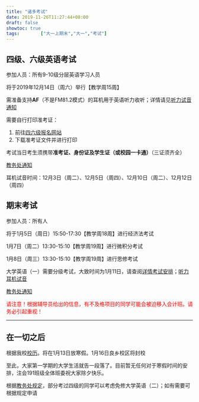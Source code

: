 ```yaml
---
title: "诸多考试"
date: 2019-11-26T11:27:44+08:00
draft: false
showtoc: true
tags:        ["大一上期末","大一","考试"]
---
```


## 四级、六级英语考试
参加人员：所有9-10级分层英语学习人员

将于2019年12月14日（周六）举行【教学周15周】

需准备支持**AF**（不是FM81.2模式）的耳机用于英语听力收听；详情请见[听力试音通知](http://wgy.btbu.edu.cn/tzgg/161772.htm)

需要自行打印准考证：

 1. 前往[四六级报名网站](http://cet-bm.neea.edu.cn)
 2. 下载准考证文件并进行打印

 考试当日考生须携带**准考证、身份证及学生证（或校园一卡通）**（三证须齐全）

[教务处通知](http://jwc.btbu.edu.cn/jwtz/161809.htm)

耳机试音时间：12月3日（周二）、12月5日（周四）、12月10日（周二）、12月12日（周四）

## 期末考试
参加人员：所有人

将于1月5日（周日）15:50-17:30【教学周18周】进行经济法考试

1月7日（周二）13:30-15:10【教学周19周】进行微积分考试

1月8日（周三）13:30-15:10【教学周19周】进行思修考试

大学英语（一）需要分级考试，大致时间为1月11日，请查阅[详情考试安排](http://jwc.btbu.edu.cn/docs/2019-11/20191128170832591651.xls)；[听力耳机试音](http://wgy.btbu.edu.cn/tzgg/163884.htm)

[教务处通知](http://jwc.btbu.edu.cn/jxyx/ksgl/161450.htm)

<span style="color:red">请注意！根据辅导员给出的信息，有不及格项目的同学可能会被迫移入会计班。请务必引起重视！</span>

---

## 在一切之后

根据我校[校历](http://www.btbu.edu.cn/xysh/xl/index.htm)。将在1月13日放寒假。1月16日良乡校区将封校

至此，大家第一学期的大学生活就告一段落了。目前暂无任何对于寒假时间的安排，注会191班级全体班委祝大家除夕快乐。

根据[教务处规定](http://jwc.btbu.edu.cn/docs/20190916163421573794.doc)，部分考过四级的同学可以考虑免修大学英语（二）；如有需要可根据规定申请
